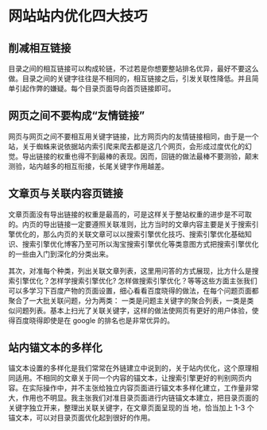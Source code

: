 # 网站站内优化四大技巧

## **削减相互链接**
目录之间的相互链接可以构成轮链，不过若是你想要整站排名优异，最好不要这么做。目录之间的关键字往往是不相同的，相互链接之后，引发关联性降低。并且简单引起作弊的嫌疑。每个目录页面导向首页链接即可。

## **网页之间不要构成“友情链接”**
网页与网页之间不要相互用关键字链接，比方网页内的友情链接相同，由于是一个站，关于蜘蛛来说依据站内索引爬来爬去都是这几个网页，会形成过度优化的幻觉。导出链接的权重也得不到最棒的表现。因而，回链的做法最棒不要测验，颠末测验，站内越多的相互衔接，长尾关键字作用越差。

## **文章页与关联内容页链接**
文章页面没有导出链接的权重是最高的，可是这样关于整站权重的进步是不可取的。内页的导出链接一定要遵照关联准则，比方当时的文章内容主要是关于搜索引擎优化的，那么内页的关联文章可以以搜索引擎优化技巧、搜索引擎优化基础知识、搜索引擎优化博客乃至可所以淘宝搜索引擎优化等类意图方式把搜索引擎优化的一些由入门到深化的分类出来。

其次，对准每个种类，列出关联文章列表，这里用问答的方式展现，比方什么是搜索引擎优化？怎样学搜索引擎优化? 怎样做搜索引擎优化？等等这些方面主张我们可以多学习下百度产物的页面设置，细心看看百度晓得的做法，在每个问题页面都聚合了一大批关联问题，分为两类： 一类是问题主关键字的聚合列表，一类是类似问题列表。基本上扫光了关联关键字，这样的做法使网页有更好的用户体验，使得百度晓得即使是在 google 的排名也是非常优异的。

## **站内锚文本的多样化**
锚文本设置的多样化是我们常常在外链建立中说到的，关于站内优化，这个原理相同适用。不相同的文章关于同一个内容的锚文本，让搜索引擎更好的判别网页内容。在实际操作中，并不主张给独立内容页面进行锚文本多样化建立，工作量非常大，作用也不明显。我主张我们对准目录页面进行内链锚文本建立，把目录页面的关键字独立开来，整理出关联关键字，在文章页面呈现的当 地，恰当加上 1-3 个锚文本，可以对目录页面优化起到很好的作用。